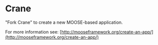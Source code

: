 Crane
=====

"Fork Crane" to create a new MOOSE-based application.

For more information see: [http://mooseframework.org/create-an-app/](http://mooseframework.org/create-an-app/)
